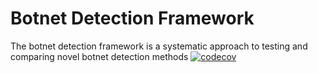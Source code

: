 # Botnet Detection Framework
The botnet detection framework is a systematic approach to testing and comparing novel botnet detection methods 
[![codecov](https://codecov.io/gh/tph5595/BotnetDetectionFramework/branch/main/graph/badge.svg?token=T07I42629A)](https://codecov.io/gh/tph5595/BotnetDetectionFramework)
